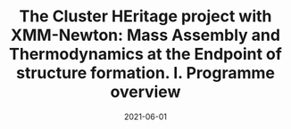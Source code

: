 ---
title: "The Cluster HEritage project with XMM-Newton: Mass Assembly and Thermodynamics at the Endpoint of structure formation. I. Programme overview"
collection: "publications"
category: "co_papers"
permalink: /publications/2021A&A650A104C
link: https://ui.adsabs.harvard.edu/abs/2021A&A...650A.104C/abstract
date: 2021-06-01
venue: "Astronomy and Astrophysics"
citation: "Ricci, M., Adam, R., Eckert, D., et al. (2020), Astronomy and Astrophysics, 642, A126."
---
